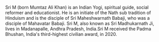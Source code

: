 Sri M (born Mumtaz Ali Khan) is an Indian Yogi, spiritual guide, social reformer and educationist. He is an initiate of the Nath sub tradition of Hinduism and is the disciple of Sri Maheshwarnath Babaji, who was a disciple of Mahavatar Babaji. Sri M, also known as Sri Madhukarnath Ji, lives in Madanapalle, Andhra Pradesh, India.Sri M received the Padma Bhushan, India's third-highest civilian award, in 2020.
